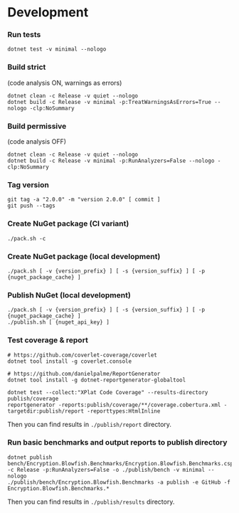 # Development

### Run tests
```shell
dotnet test -v minimal --nologo
```

### Build strict
(code analysis ON, warnings as errors)
```shell
dotnet clean -c Release -v quiet --nologo
dotnet build -c Release -v minimal -p:TreatWarningsAsErrors=True --nologo -clp:NoSummary
```

### Build permissive
(code analysis OFF)
```shell
dotnet clean -c Release -v quiet --nologo
dotnet build -c Release -v minimal -p:RunAnalyzers=False --nologo -clp:NoSummary
```

### Tag version
```shell
git tag -a "2.0.0" -m "version 2.0.0" [ commit ]
git push --tags
```

### Create NuGet package (CI variant)
```shell
./pack.sh -c
```

### Create NuGet package (local development)
```shell
./pack.sh [ -v {version_prefix} ] [ -s {version_suffix} ] [ -p {nuget_package_cache} ]
```

### Publish NuGet (local development)
```shell
./pack.sh [ -v {version_prefix} ] [ -s {version_suffix} ] [ -p {nuget_package_cache} ]
./publish.sh [ {nuget_api_key} ]
```

### Test coverage & report
```shell
# https://github.com/coverlet-coverage/coverlet
dotnet tool install -g coverlet.console

# https://github.com/danielpalme/ReportGenerator
dotnet tool install -g dotnet-reportgenerator-globaltool

dotnet test --collect:"XPlat Code Coverage" --results-directory publish/coverage
reportgenerator -reports:publish/coverage/**/coverage.cobertura.xml -targetdir:publish/report -reporttypes:HtmlInline
```

Then you can find results in `./publish/report` directory.

### Run basic benchmarks and output reports to publish directory
```shell
dotnet publish bench/Encryption.Blowfish.Benchmarks/Encryption.Blowfish.Benchmarks.csproj -c Release -p:RunAnalyzers=False -o ./publish/bench -v minimal --nologo
./publish/bench/Encryption.Blowfish.Benchmarks -a publish -e GitHub -f Encryption.Blowfish.Benchmarks.*
```

Then you can find results in `./publish/results` directory.
